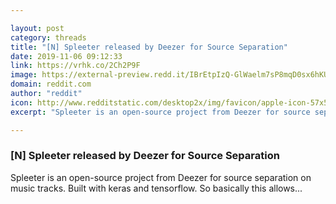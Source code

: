 ```yaml
---

layout: post
category: threads
title: "[N] Spleeter released by Deezer for Source Separation"
date: 2019-11-06 09:12:33
link: https://vrhk.co/2Ch2P9F
image: https://external-preview.redd.it/IBrEtpIzQ-GlWaelm7sP8mqD0sx6hKUHkLpnB0S9oAE.jpg?width=960&height=502.617801047&auto=webp&s=895e7dc3b674c3a3022470446dbb76a03520b78c
domain: reddit.com
author: "reddit"
icon: http://www.redditstatic.com/desktop2x/img/favicon/apple-icon-57x57.png
excerpt: "Spleeter is an open-source project from Deezer for source separation on music tracks. Built with keras and tensorflow. So basically this allows..."

---
```


### [N] Spleeter released by Deezer for Source Separation

Spleeter is an open-source project from Deezer for source separation on music tracks. Built with keras and tensorflow. So basically this allows...
